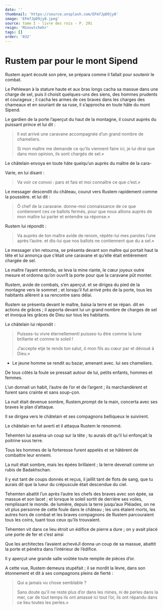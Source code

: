 ```yaml
---
date: ''
thumbnail: 'https://source.unsplash.com/EFm7JpD9jy8'
image: 'EFm7JpD9jy8.jpeg'
source: tome I - livre des rois - P. 291
reign: 'Minoutchehr'
tags: []
order: '032'
---
```


# Rustem par pour le mont Sipend

Rustem ayant écouté son père, se prépara comme il fallait pour soutenir le combat.

Le Pehlewan à la stature haute et aux bras longs cacha sa massue dans une charge de sel, puis il choisit quelques-uns des siens, des hommes prudents et courageux ; il cacha les armes de ces braves dans les charges des chameaux et en souriant de sa ruse, il s’approcha en toute hâte du mont Sipend.

Le gardien de la porte l’aperçut du haut de la montagne, il courut auprès du puissant prince et lui dit :

> Il est arrivé une caravane accompagnée d’un grand nombre de chameliers.
>
> Si mon maître me demande ce qu’ils viennent faire ici, je lui dirai que dans mon opinion, ils sont chargés de sel.»

Le châtelain envoya en toute hâte quelqu’un auprès du maître de la cara-

Varie, en lui disant :

> Va voir ce convoi : pars et fais et moi connaître ce que c’est.»

Le messager descendit du château, courut vers Rustem rapidement comme la poussière. et lui dit :

> Ô chef de la caravane. donne-moi connaissance de ce que contiennent ces ce ballots fermés, pour que nous allions auprès de mon maître lui parler et entendre sa réponse.»

Rustem lui répondit :

> Va auprès de ton maître avide de renom, répète-lui mes paroles l’une après l’autre. et dis-lui que nos ballots ne contiennent que du a sel.»

Le messager s’en retourna, se présenta devant son maître qui portait haut la tête et lui annonça que c’était une caravane et qu’elle était entièrement chargée de sel.

Le maître l’ayant entendu, se leva la mine riante, le cœur joyeux outre mesure et ordonna qu’on ouvrît la porte pour que la caravane pût monter.

Rustem, avide de combats, s’en aperçut. et se dirigea du pied de la montagne vers le sommet ; et lorsqu’il fut arrivé près de la porte, tous les habitants allèrent à sa rencontre sans délai.

Rustem se présenta devant le maître, baisa la terre et se répan. dit en actions de grâces ; il apporta devant lui un grand nombre de charges de sel et invoqua les grâces de Dieu sur tous les habitants.

Le châtelain lui répondit :

> Puisses-tu vivre éternellementl puisses-tu être comme la lune brillante et comme le soleil !
>
> J’accepte etje te rends ton salut, ô mon fils au cœur par et dévoué à Dieu.»

- Le jeune homme se rendit au bazar, amenant avec. lui ses chameliers.

De tous côtés la foule se pressait autour de lui, petits enfants, hommes et femmes.

L’un donnait un habit, l’autre de l’or et de l’argent ; ils marchandèrent et furent sans crainte et sans soup-çon.

La nuit était devenue sombre, Rustem,prompt de la main, concerta avec ses braves le plan d’attaque.

Il se dirigea vers le châtelain et ses compagnons belliqueux le suivirent.

Le châtelain en fut averti et il attaqua Rustem le renommé.

Tehemten lui asséna un coup sur la tête ; tu aurais dit qu’il lui enfonçait la poitrine sous terre.

Tous les hommes de la forteresse furent appelés et se hâtèrent de combattre leur ennemi.

La nuit était sombre, mais les épées brillaient ; la terre devenait comme un rubis de Badakhschan.

Il y eut tant de coups donnés et reçus, il jaillit tant de flots de sang, que tu aurais dit que la lueur du crépuscule était descendue du ciel.

Tehemten abattit l’un après l’autre les chefs des braves avec son épée, sa massue et son lacet ; et lorsque le soleil sortit de derrière ses voiles, remplissant le monde. de lumière, depuis la terre jusqu’aux Pléiades, on ne vit plus personne de cette foule dans le château ; les uns étaient morts, les autres hors de combat et les braves compagnons de Rustem parcouraient tous les coins, tuant tous ceux qu’ils trouvaient.

Tehemten vit dans ce lieu étroit un édifice de pierre a dure ; on y avait placé une porte de fer et c’est ainsi

Que les architectes l’avaient achevéJl donna un coup de sa massue, abattit la porte et pénétra dans l’intérieur de l’édifice.

Il y aperçut une grande salle voûtée toute remplie de pièces d’or.

A cette vue, Rustem demeura stupéfait ; il se mordit la lèvre, dans son étonnement et dit à ses compagnons pleins de fierté :

> Qui a jamais vu chose semblable ?
>
> Sans doute qu’il ne reste plus d’or dans les mines, ni de perles dans la mer, car de tout temps ils ont amassé ici tout l’or, ils ont répandu dans ce lieu toutes les perles.»
